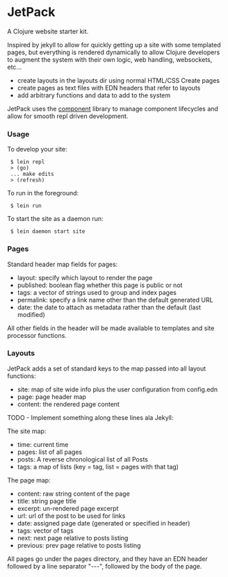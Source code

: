 # JetPack

A Clojure website starter kit.

Inspired by jekyll to allow for quickly getting up a site with some templated
pages, but everything is rendered dynamically to allow Clojure developers to
augment the system with their own logic, web handling, websockets, etc...

* create layouts in the layouts dir using normal HTML/CSS Create pages
* create pages as text files with EDN headers that refer to layouts
* add arbitrary functions and data to add to the system

JetPack uses the [component](https://github.com/stuartsierra/component) library
to manage component lifecycles and allow for smooth repl driven development.

### Usage

To develop your site:

     $ lein repl
     > (go)
     ... make edits
     > (refresh)

To run in the foreground:

     $ lein run

To start the site as a daemon run:

     $ lein daemon start site

### Pages

Standard header map fields for pages:

* layout: specify which layout to render the page
* published: boolean flag whether this page is public or not
* tags: a vector of strings used to group and index pages
* permalink: specify a link name other than the default generated URL
* date: the date to attach as metadata rather than the default (last modified)

All other fields in the header will be made available to templates and site
processor functions.

### Layouts

JetPack adds a set of standard keys to the map passed into all layout functions:

* site: map of site wide info plus the user configuration from config.edn
* page: page header map
* content: the rendered page content

TODO - Implement something along these lines ala Jekyll:

The site map:
* time: current time
* pages: list of all pages
* posts: A reverse chronological list of all Posts
* tags: a map of lists (key = tag, list = pages with that tag)

The page map:
* content: raw string content of the page
* title: string page title
* excerpt: un-rendered page excerpt
* url: url of the post to be used for links
* date: assigned page date (generated or specified in header)
* tags: vector of tags
* next: next page relative to posts listing
* previous: prev page relative to posts listing

All pages go under the pages directory, and they have an EDN header followed by
a line separator "---", followed by the body of the page.


